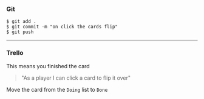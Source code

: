 ### Git

```shell
$ git add .
$ git commit -m "on click the cards flip"
$ git push
```

---

### Trello

This means you finished the card

> "As a player I can click a card to flip it over"

Move the card from the `Doing` list to `Done`
